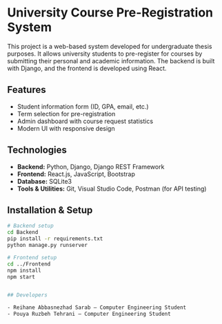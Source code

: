 # University Course Pre-Registration System

This project is a web-based system developed for undergraduate thesis purposes. It allows university students to pre-register for courses by submitting their personal and academic information. The backend is built with Django, and the frontend is developed using React.

## Features
- Student information form (ID, GPA, email, etc.)
- Term selection for pre-registration
- Admin dashboard with course request statistics
- Modern UI with responsive design

## Technologies
- **Backend:** Python, Django, Django REST Framework  
- **Frontend:** React.js, JavaScript, Bootstrap  
- **Database:** SQLite3  
- **Tools & Utilities:** Git, Visual Studio Code, Postman (for API testing)

## Installation & Setup
```bash
# Backend setup
cd Backend
pip install -r requirements.txt
python manage.py runserver

# Frontend setup
cd ../Frontend
npm install
npm start


## Developers

- Reihane Abbasnezhad Sarab — Computer Engineering Student  
- Pouya Ruzbeh Tehrani — Computer Engineering Student  
